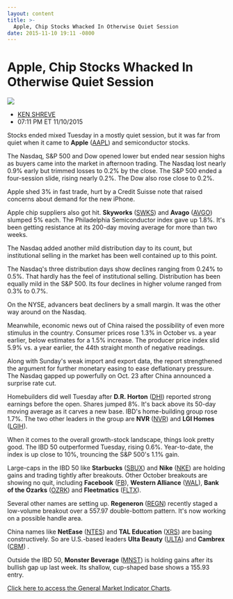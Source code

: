 ```yaml
---
layout: content
title: >-
  Apple, Chip Stocks Whacked In Otherwise Quiet Session
date: 2015-11-10 19:11 -0800
---
```



Apple, Chip Stocks Whacked In Otherwise Quiet Session
======================================================


![](https://www.investors.com/wp-content/uploads/ibd-migrated-images/MPv_151111_153604133_68804.png)

* [KEN SHREVE](https://www.investors.com/author/shrevek/ "Posts by KEN SHREVE")
* 07:11 PM ET 11/10/2015




  

Stocks ended mixed Tuesday in a mostly quiet session, but it was far from quiet when it came to **Apple** ([AAPL](https://research.investors.com/quote.aspx?symbol=AAPL)) and semiconductor stocks.

  

The Nasdaq, S&P 500 and Dow opened lower but ended near session highs as buyers came into the market in afternoon trading. The Nasdaq lost nearly 0.9% early but trimmed losses to 0.2% by the close. The S&P 500 ended a four-session slide, rising nearly 0.2%. The Dow also rose close to 0.2%.

  

Apple shed 3% in fast trade, hurt by a Credit Suisse note that raised concerns about demand for the new iPhone.

  

Apple chip suppliers also got hit. **Skyworks** ([SWKS](https://research.investors.com/quote.aspx?symbol=SWKS)) and **Avago** ([AVGO](https://research.investors.com/quote.aspx?symbol=AVGO)) slumped 5% each. The Philadelphia Semiconductor index gave up 1.8%. It's been getting resistance at its 200-day moving average for more than two weeks.

  

The Nasdaq added another mild distribution day to its count, but institutional selling in the market has been well contained up to this point.

  

The Nasdaq's three distribution days show declines ranging from 0.24% to 0.5%. That hardly has the feel of institutional selling. Distribution has been equally mild in the S&P 500. Its four declines in higher volume ranged from 0.3% to 0.7%.

  

On the NYSE, advancers beat decliners by a small margin. It was the other way around on the Nasdaq.

  

Meanwhile, economic news out of China raised the possibility of even more stimulus in the country. Consumer prices rose 1.3% in October vs. a year earlier, below estimates for a 1.5% increase. The producer price index slid 5.9% vs. a year earlier, the 44th straight month of negative readings.

  

Along with Sunday's weak import and export data, the report strengthened the argument for further monetary easing to ease deflationary pressure. The Nasdaq gapped up powerfully on Oct. 23 after China announced a surprise rate cut.

  

Homebuilders did well Tuesday after **D.R. Horton** ([DHI](https://research.investors.com/quote.aspx?symbol=DHI)) reported strong earnings before the open. Shares jumped 8%. It's back above its 50-day moving average as it carves a new base. IBD's home-building group rose 1.7%. The two other leaders in the group are **NVR** ([NVR](https://research.investors.com/quote.aspx?symbol=NVR)) and **LGI Homes** ([LGIH](https://research.investors.com/quote.aspx?symbol=LGIH)).

  

When it comes to the overall growth-stock landscape, things look pretty good. The IBD 50 outperformed Tuesday, rising 0.6%. Year-to-date, the index is up close to 10%, trouncing the S&P 500's 1.1% gain.

  

Large-caps in the IBD 50 like **Starbucks** ([SBUX](https://research.investors.com/quote.aspx?symbol=SBUX)) and **Nike** ([NKE](https://research.investors.com/quote.aspx?symbol=NKE)) are holding gains and trading tightly after breakouts. Other October breakouts are showing no quit, including **Facebook** ([FB](https://research.investors.com/quote.aspx?symbol=FB)), **Western Alliance** ([WAL](https://research.investors.com/quote.aspx?symbol=WAL)), **Bank of the Ozarks** ([OZRK](https://research.investors.com/quote.aspx?symbol=OZRK)) and **Fleetmatics** ([FLTX](https://research.investors.com/quote.aspx?symbol=FLTX)).

  

Several other names are setting up. **Regeneron** ([REGN](https://research.investors.com/quote.aspx?symbol=REGN)) recently staged a low-volume breakout over a 557.97 double-bottom pattern. It's now working on a possible handle area.

  

China names like **NetEase** ([NTES](https://research.investors.com/quote.aspx?symbol=NTES)) and **TAL Education** ([XRS](https://research.investors.com/quote.aspx?symbol=XRS)) are basing constructively. So are U.S.-based leaders **Ulta Beauty** ([ULTA](https://research.investors.com/quote.aspx?symbol=ULTA)) and **Cambrex** ([CBM](https://research.investors.com/quote.aspx?symbol=CBM)) .

  

Outside the IBD 50, **Monster Beverage** ([MNST](https://research.investors.com/quote.aspx?symbol=MNST)) is holding gains after its bullish gap up last week. Its shallow, cup-shaped base shows a 155.93 entry.

  

[Click here to access the General Market Indicator Charts](https://www.investors.com/pdf/GMI_111115.pdf).




